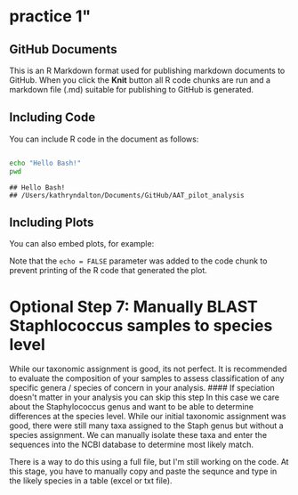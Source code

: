 practice 1"
================

GitHub Documents
----------------

This is an R Markdown format used for publishing markdown documents to GitHub. When you click the **Knit** button all R code chunks are run and a markdown file (.md) suitable for publishing to GitHub is generated.

Including Code
--------------

You can include R code in the document as follows:

``` bash

echo "Hello Bash!"
pwd
```

    ## Hello Bash!
    ## /Users/kathryndalton/Documents/GitHub/AAT_pilot_analysis

Including Plots
---------------

You can also embed plots, for example:

Note that the `echo = FALSE` parameter was added to the code chunk to prevent printing of the R code that generated the plot.

Optional Step 7: Manually BLAST Staphlococcus samples to species level
======================================================================

While our taxonomic assignment is good, its not perfect. It is recommended to evaluate the composition of your samples to assess classification of any specific genera / species of concern in your analysis. \#\#\#\# If speciation doesn't matter in your analysis you can skip this step In this case we care about the Staphylococcus genus and want to be able to determine differences at the species level. While our initial taxonomic assignment was good, there were still many taxa assigned to the Staph genus but without a species assignment. We can manually isolate these taxa and enter the sequences into the NCBI database to determine most likely match.

There is a way to do this using a full file, but I'm still working on the code. At this stage, you have to manually copy and paste the sequnce and type in the likely species in a table (excel or txt file).

``` bash
```
